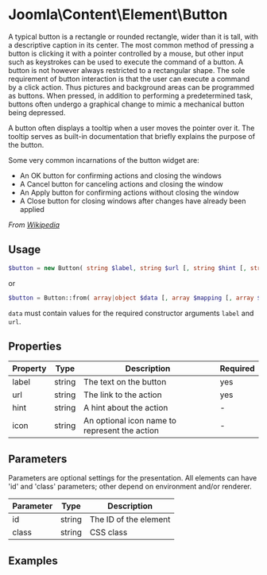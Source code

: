 
# Joomla\Content\Element\Button

A typical button is a rectangle or rounded rectangle, wider than it is tall, with a descriptive caption in its center.
The most common method of pressing a button is clicking it with a pointer controlled by a mouse, but other input such
as keystrokes can be used to execute the command of a button. A button is not however always restricted to a
rectangular shape. The sole requirement of button interaction is that the user can execute a command by a click
action. Thus pictures and background areas can be programmed as buttons. When pressed, in addition to performing a
predetermined task, buttons often undergo a graphical change to mimic a mechanical button being depressed.

A button often displays a tooltip when a user moves the pointer over it. The tooltip serves as built-in documentation
that briefly explains the purpose of the button.

Some very common incarnations of the button widget are:

- An OK button for confirming actions and closing the windows
- A Cancel button for canceling actions and closing the window
- An Apply button for confirming actions without closing the window
- A Close button for closing windows after changes have already been applied

_From [Wikipedia](https://en.wikipedia.org/wiki/Button_(computing))_

## Usage

```php
$button = new Button( string $label, string $url [, string $hint [, string $icon ] ] );
```

or

```php
$button = Button::from( array|object $data [, array $mapping [, array $params ] ] );
```

`data` must contain values for the required constructor arguments `label` and `url`.

## Properties

Property | Type   | Description  | Required
-------- | ------ | ------------ | ----
label | string | The text on the button | yes
url | string | The link to the action | yes
hint | string | A hint about the action | -
icon | string | An optional icon name to represent the action | -

## Parameters

Parameters are optional settings for the presentation.
All elements can have 'id' and 'class' parameters; other depend on environment 
and/or renderer.

Parameter | Type   | Description
--------- | ------ | -----------
id        | string | The ID of the element
class     | string | CSS class

## Examples

